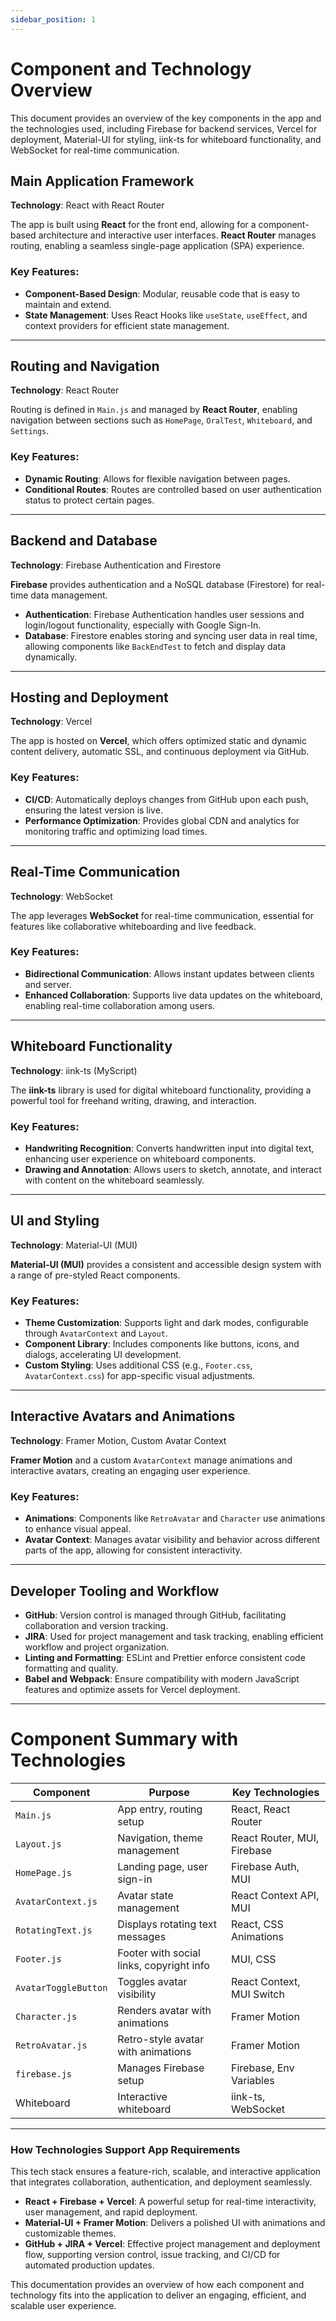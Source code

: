 ```yaml
---
sidebar_position: 1
---
```


# Component and Technology Overview

This document provides an overview of the key components in the app and the technologies used, including Firebase for backend services, Vercel for deployment, Material-UI for styling, iink-ts for whiteboard functionality, and WebSocket for real-time communication.

## Main Application Framework

**Technology**: React with React Router

The app is built using **React** for the front end, allowing for a component-based architecture and interactive user interfaces. **React Router** manages routing, enabling a seamless single-page application (SPA) experience.

### Key Features:
- **Component-Based Design**: Modular, reusable code that is easy to maintain and extend.
- **State Management**: Uses React Hooks like `useState`, `useEffect`, and context providers for efficient state management.

---

## Routing and Navigation

**Technology**: React Router

Routing is defined in `Main.js` and managed by **React Router**, enabling navigation between sections such as `HomePage`, `OralTest`, `Whiteboard`, and `Settings`.

### Key Features:
- **Dynamic Routing**: Allows for flexible navigation between pages.
- **Conditional Routes**: Routes are controlled based on user authentication status to protect certain pages.

---

## Backend and Database

**Technology**: Firebase Authentication and Firestore

**Firebase** provides authentication and a NoSQL database (Firestore) for real-time data management.

- **Authentication**: Firebase Authentication handles user sessions and login/logout functionality, especially with Google Sign-In.
- **Database**: Firestore enables storing and syncing user data in real time, allowing components like `BackEndTest` to fetch and display data dynamically.

---

## Hosting and Deployment

**Technology**: Vercel

The app is hosted on **Vercel**, which offers optimized static and dynamic content delivery, automatic SSL, and continuous deployment via GitHub.

### Key Features:
- **CI/CD**: Automatically deploys changes from GitHub upon each push, ensuring the latest version is live.
- **Performance Optimization**: Provides global CDN and analytics for monitoring traffic and optimizing load times.

---

## Real-Time Communication

**Technology**: WebSocket

The app leverages **WebSocket** for real-time communication, essential for features like collaborative whiteboarding and live feedback.

### Key Features:
- **Bidirectional Communication**: Allows instant updates between clients and server.
- **Enhanced Collaboration**: Supports live data updates on the whiteboard, enabling real-time collaboration among users.

---

## Whiteboard Functionality

**Technology**: iink-ts (MyScript)

The **iink-ts** library is used for digital whiteboard functionality, providing a powerful tool for freehand writing, drawing, and interaction.

### Key Features:
- **Handwriting Recognition**: Converts handwritten input into digital text, enhancing user experience on whiteboard components.
- **Drawing and Annotation**: Allows users to sketch, annotate, and interact with content on the whiteboard seamlessly.

---

## UI and Styling

**Technology**: Material-UI (MUI)

**Material-UI (MUI)** provides a consistent and accessible design system with a range of pre-styled React components.

### Key Features:
- **Theme Customization**: Supports light and dark modes, configurable through `AvatarContext` and `Layout`.
- **Component Library**: Includes components like buttons, icons, and dialogs, accelerating UI development.
- **Custom Styling**: Uses additional CSS (e.g., `Footer.css`, `AvatarContext.css`) for app-specific visual adjustments.

---

## Interactive Avatars and Animations

**Technology**: Framer Motion, Custom Avatar Context

**Framer Motion** and a custom `AvatarContext` manage animations and interactive avatars, creating an engaging user experience.

### Key Features:
- **Animations**: Components like `RetroAvatar` and `Character` use animations to enhance visual appeal.
- **Avatar Context**: Manages avatar visibility and behavior across different parts of the app, allowing for consistent interactivity.

---

## Developer Tooling and Workflow

- **GitHub**: Version control is managed through GitHub, facilitating collaboration and version tracking.
- **JIRA**: Used for project management and task tracking, enabling efficient workflow and project organization.
- **Linting and Formatting**: ESLint and Prettier enforce consistent code formatting and quality.
- **Babel and Webpack**: Ensure compatibility with modern JavaScript features and optimize assets for Vercel deployment.

---

# Component Summary with Technologies

| Component            | Purpose                                   | Key Technologies          |
|----------------------|-------------------------------------------|----------------------------|
| `Main.js`            | App entry, routing setup                 | React, React Router        |
| `Layout.js`          | Navigation, theme management             | React Router, MUI, Firebase |
| `HomePage.js`        | Landing page, user sign-in               | Firebase Auth, MUI         |
| `AvatarContext.js`   | Avatar state management                  | React Context API, MUI     |
| `RotatingText.js`    | Displays rotating text messages          | React, CSS Animations      |
| `Footer.js`          | Footer with social links, copyright info | MUI, CSS                   |
| `AvatarToggleButton` | Toggles avatar visibility                | React Context, MUI Switch  |
| `Character.js`       | Renders avatar with animations           | Framer Motion              |
| `RetroAvatar.js`     | Retro-style avatar with animations       | Framer Motion              |
| `firebase.js`        | Manages Firebase setup                   | Firebase, Env Variables    |
| Whiteboard           | Interactive whiteboard                   | iink-ts, WebSocket         |

---

### How Technologies Support App Requirements

This tech stack ensures a feature-rich, scalable, and interactive application that integrates collaboration, authentication, and deployment seamlessly.

- **React + Firebase + Vercel**: A powerful setup for real-time interactivity, user management, and rapid deployment.
- **Material-UI + Framer Motion**: Delivers a polished UI with animations and customizable themes.
- **GitHub + JIRA + Vercel**: Effective project management and deployment flow, supporting version control, issue tracking, and CI/CD for automated production updates.

This documentation provides an overview of how each component and technology fits into the application to deliver an engaging, efficient, and scalable user experience.
